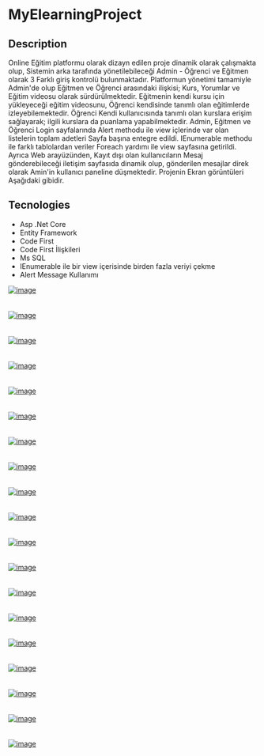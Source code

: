 # MyElearningProject


## Description

Online Eğitim platformu olarak dizayn edilen proje  dinamik olarak çalışmakta olup, Sistemin arka tarafında yönetilebileceği Admin - Öğrenci ve Eğitmen olarak 3 Farklı giriş kontrolü bulunmaktadır. 
Platformun yönetimi tamamiyle Admin'de olup Eğitmen ve Öğrenci arasındaki ilişkisi; Kurs, Yorumlar ve Eğitim videosu olarak sürdürülmektedir. Eğitmenin kendi kursu için yükleyeceği eğitim videosunu, Öğrenci kendisinde tanımlı olan eğitimlerde izleyebilemektedir.
Öğrenci Kendi kullanıcısında tanımlı olan kurslara erişim sağlayarak; ilgili kurslara da puanlama  yapabilmektedir.
Admin, Eğitmen ve Öğrenci Login sayfalarında Alert methodu ile view içlerinde var olan listelerin toplam adetleri Sayfa başına entegre edildi.
IEnumerable methodu ile farklı tablolardan veriler Foreach yardımı ile view sayfasına getirildi.
Ayrıca Web arayüzünden, Kayıt dışı olan kullanıcıların  Mesaj gönderebileceği iletişim sayfasıda dinamik olup, gönderilen mesajlar direk olarak Amin'in kullanıcı paneline düşmektedir.
Projenin Ekran görüntüleri Aşağıdaki gibidir.


## Tecnologies

* Asp .Net Core
* Entity Framework
* Code First
* Code First İlişkileri
* Ms SQL
* IEnumerable ile bir view içerisinde birden fazla veriyi çekme
* Alert Message Kullanımı




[![image](https://r.resimlink.com/buWvcOXK.png)](https://resimlink.com/buWvcOXK)
<Br/>
<Br/>
<Br/>
[![image](https://r.resimlink.com/Tf9YIV.png)](https://resimlink.com/Tf9YIV)
<Br/>
<Br/>
<Br/>
[![image](https://r.resimlink.com/1xKbcnGSriEo.png)](https://resimlink.com/1xKbcnGSriEo)
<Br/>
<Br/>
<Br/>
[![image](https://r.resimlink.com/9ZMWdV.png)](https://resimlink.com/9ZMWdV)
<Br/>
<Br/>
<Br/>
[![image](https://r.resimlink.com/sfK0LRcChZW.png)](https://resimlink.com/sfK0LRcChZW)
<Br/>
<Br/>
<Br/>
[![image](https://r.resimlink.com/lC7H9YL.png)](https://resimlink.com/lC7H9YL)
<Br/>
<Br/>
<Br/>
[![image](https://r.resimlink.com/QfJXqH.png)](https://resimlink.com/QfJXqH)
<Br/>
<Br/>
<Br/>
[![image](https://r.resimlink.com/JcWka.png)](https://resimlink.com/JcWka)
<Br/>
<Br/>
<Br/>
[![image](https://r.resimlink.com/D9PJbE56m.png)](https://resimlink.com/D9PJbE56m)
<Br/>
<Br/>
<Br/>
[![image](https://r.resimlink.com/ZyEpG9kuba.png)](https://resimlink.com/ZyEpG9kuba)
<Br/>
<Br/>
<Br/>
[![image](https://r.resimlink.com/9YUebXVzwt.png)](https://resimlink.com/9YUebXVzwt)
<Br/>
<Br/>
<Br/>
[![image](https://r.resimlink.com/REn5uc.png)](https://resimlink.com/REn5uc)
<Br/>
<Br/>
<Br/>
[![image](https://r.resimlink.com/29xHu.png)](https://resimlink.com/29xHu)
<Br/>
<Br/>
<Br/>
[![image](https://r.resimlink.com/dc3TIX-y.png)](https://resimlink.com/dc3TIX-y)
<Br/>
<Br/>
<Br/>
[![image](https://r.resimlink.com/hr1oA8vBLZ.png)](https://resimlink.com/hr1oA8vBLZ)
<Br/>
<Br/>
<Br/>
[![image](https://r.resimlink.com/0oBHSJ6hOrEX.png)](https://resimlink.com/0oBHSJ6hOrEX)
<Br/>
<Br/>
<Br/>
[![image](https://r.resimlink.com/uMtUWjnG.png)](https://resimlink.com/uMtUWjnG)
<Br/>
<Br/>
<Br/>
[![image](https://r.resimlink.com/TSsA3KGH6.png)](https://resimlink.com/TSsA3KGH6)
<Br/>
<Br/>
<Br/>
[![image](https://r.resimlink.com/nsxJ1rCNemw.png)](https://resimlink.com/nsxJ1rCNemw)

